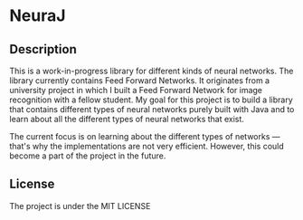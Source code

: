 # NeuraJ

## Description
This is a work-in-progress library for different kinds of neural networks. The library currently contains Feed Forward Networks. It originates from a university project in which I built a Feed Forward Network for image recognition with a fellow student. My goal for this project is to build a library that contains different types of neural networks purely built with Java and to learn about all the different types of neural networks that exist.

The current focus is on learning about the different types of networks — that's why the implementations are not very efficient. However, this could become a part of the project in the future.

## License
The project is under the MIT LICENSE
